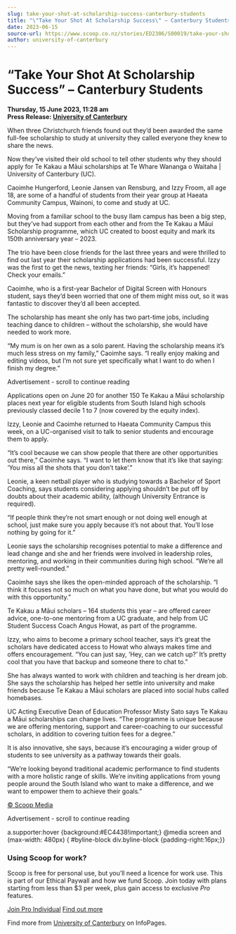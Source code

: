 ```yaml
---
slug: take-your-shot-at-scholarship-success-canterbury-students
title: "\"Take Your Shot At Scholarship Success\" – Canterbury Students"
date: 2023-06-15
source-url: https://www.scoop.co.nz/stories/ED2306/S00019/take-your-shot-at-scholarship-success-canterbury-students.htm
author: university-of-canterbury
---
```

“Take Your Shot At Scholarship Success” – Canterbury Students
=============================================================

**Thursday, 15 June 2023, 11:28 am**  
**Press Release: [University of Canterbury](https://info.scoop.co.nz/University_of_Canterbury)**

When three Christchurch friends found out they’d been awarded the same full-fee scholarship to study at university they called everyone they knew to share the news.

Now they’ve visited their old school to tell other students why they should apply for Te Kakau a Māui scholarships at Te Whare Wananga o Waitaha | University of Canterbury (UC).

Caoimhe Hungerford, Leonie Jansen van Rensburg, and Izzy Froom, all age 18, are some of a handful of students from their year group at Haeata Community Campus, Wainoni, to come and study at UC.

Moving from a familiar school to the busy Ilam campus has been a big step, but they’ve had support from each other and from the Te Kakau a Māui Scholarship programme, which UC created to boost equity and mark its 150th anniversary year – 2023.

The trio have been close friends for the last three years and were thrilled to find out last year their scholarship applications had been successful. Izzy was the first to get the news, texting her friends: “Girls, it’s happened! Check your emails.”

Caoimhe, who is a first-year Bachelor of Digital Screen with Honours student, says they’d been worried that one of them might miss out, so it was fantastic to discover they’d all been accepted.

The scholarship has meant she only has two part-time jobs, including teaching dance to children – without the scholarship, she would have needed to work more.

“My mum is on her own as a solo parent. Having the scholarship means it’s much less stress on my family,” Caoimhe says. “I really enjoy making and editing videos, but I’m not sure yet specifically what I want to do when I finish my degree.”

Advertisement - scroll to continue reading





Applications open on June 20 for another 150 Te Kakau a Māui scholarship places next year for eligible students from South Island high schools previously classed decile 1 to 7 (now covered by the equity index).

Izzy, Leonie and Caoimhe returned to Haeata Community Campus this week, on a UC-organised visit to talk to senior students and encourage them to apply.

“It’s cool because we can show people that there are other opportunities out there,” Caoimhe says. “I want to let them know that it’s like that saying: ‘You miss all the shots that you don’t take’.”

Leonie, a keen netball player who is studying towards a Bachelor of Sport Coaching, says students considering applying shouldn’t be put off by doubts about their academic ability, (although University Entrance is required).

“If people think they’re not smart enough or not doing well enough at school, just make sure you apply because it’s not about that. You’ll lose nothing by going for it.”

Leonie says the scholarship recognises potential to make a difference and lead change and she and her friends were involved in leadership roles, mentoring, and working in their communities during high school. “We’re all pretty well-rounded.”

Caoimhe says she likes the open-minded approach of the scholarship. “I think it focuses not so much on what you have done, but what you would do with this opportunity.”

Te Kakau a Māui scholars – 164 students this year – are offered career advice, one-to-one mentoring from a UC graduate, and help from UC Student Success Coach Angus Howat, as part of the programme.

Izzy, who aims to become a primary school teacher, says it’s great the scholars have dedicated access to Howat who always makes time and offers encouragement. “You can just say, ‘Hey, can we catch up?’ It’s pretty cool that you have that backup and someone there to chat to.”

She has always wanted to work with children and teaching is her dream job. She says the scholarship has helped her settle into university and make friends because Te Kakau a Māui scholars are placed into social hubs called homebases.

UC Acting Executive Dean of Education Professor Misty Sato says Te Kakau a Māui scholarships can change lives. “The programme is unique because we are offering mentoring, support and career-coaching to our successful scholars, in addition to covering tuition fees for a degree.”

It is also innovative, she says, because it’s encouraging a wider group of students to see university as a pathway towards their goals.

“We’re looking beyond traditional academic performance to find students with a more holistic range of skills. We’re inviting applications from young people around the South Island who want to make a difference, and we want to empower them to achieve their goals.”

[© Scoop Media](http://www.scoop.co.nz/about/terms.html)  

Advertisement - scroll to continue reading



a.supporter:hover {background:#EC4438!important;} @media screen and (max-width: 480px) { #byline-block div.byline-block {padding-right:16px;}}

### Using Scoop for work?

Scoop is free for personal use, but you’ll need a licence for work use. This is part of our Ethical Paywall and how we fund Scoop. Join today with plans starting from less than $3 per week, plus gain access to exclusive _Pro_ features.  
  
[Join Pro Individual](https://pro.scoop.co.nz/Individual/?from=ProIn24) [Find out more](https://pro.scoop.co.nz/using-scoop-for-work/?from=ProIn24)

Find more from [University of Canterbury](https://info.scoop.co.nz/University_of_Canterbury) on InfoPages.